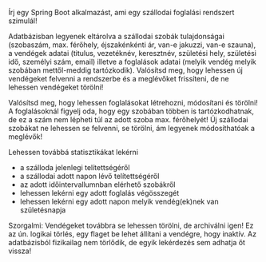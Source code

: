 Írj egy Spring Boot alkalmazást, ami egy szállodai foglalási rendszert szimulál!

Adatbázisban legyenek eltárolva a szállodai szobák tulajdonságai (szobaszám, max. férőhely, éjszakénkénti ár, van-e 
jakuzzi, van-e szauna), a vendégek adatai (titulus, vezetéknév, keresztnév, születési hely, születési idő, személyi 
szám, email) illetve a foglalások adatai (melyik vendég melyik szobában mettől-meddig tartózkodik).
Valósítsd meg, hogy lehessen új vendégeket felvenni a rendszerbe és a meglévőket frissíteni, de ne lehessen vendégeket 
törölni!

Valósítsd meg, hogy lehessen foglalásokat létrehozni, módosítani és törölni! A foglalásoknál figyelj oda, hogy egy 
szobában többen is tartózkodhatnak, de ez a szám nem lépheti túl az adott szoba max. férőhelyét!
Új szállodai szobákat ne lehessen se felvenni, se törölni, ám legyenek módosíthatóak a meglévők!

Lehessen továbbá statisztikákat lekérni
 * a szálloda jelenlegi telítettségéről
 * a szállodai adott napon lévő telítettségéről
 * az adott időintervallumnban elérhető szobákről
 * lehessen lekérni egy adott foglalás végösszegét
 * lehessen lekérni egy adott napon melyik vendég(ek)nek van születésnapja

Szorgalmi: Vendégeket továbbra se lehessen törölni, de archiválni igen! Ez az ún. logikai törlés, egy flaget be lehet 
állítani a vendégre, hogy inaktív. Az adatbázisból fizikailag nem törlődik, de egyik lekérdezés sem adhatja őt vissza!
